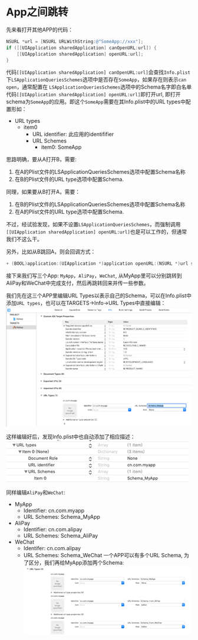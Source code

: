 # App之间跳转

先来看打开其他APP的代码：

```Objective-C
NSURL *url = [NSURL URLWithString:@"SomeApp://xxx"];
if ([[UIApplication sharedApplication] canOpenURL:url]) {
    [[UIApplication sharedApplication] openURL:url];
}
```

代码`[[UIApplication sharedApplication] canOpenURL:url]`会查找`Info.plist`下`LSApplicationQueriesSchemes`选项中是否存在`SomeApp`，如果存在则表示`can open`，通常配置在	`LSApplicationQueriesSchemes`选项中的Schema名字即白名单
代码`[[UIApplication sharedApplication] openURL:url]`即打开url, 即打开schema为`SomeApp`的应用。即这个`SomeApp`需要在其Info.plist中的URL types中配置形如：
- URL types
  - item0
    - URL identifier: 此应用的identififier
    - URL Schemes
      - item0: SomeApp

思路明确，要从A打开B，需要:
1. 在A的Plist文件的LSApplicationQueriesSchemes选项中配置Schema名称
2. 在B的Plist文件的URL type选项中配置Schema.

同理，如果要从B打开A，需要：
1. 在B的Plist文件的LSApplicationQueriesSchemes选项中配置Schema名称
2. 在A的Plist文件的URL type选项中配置Schema.

不过，经试验发现，如果不设置`LSApplicationQueriesSchemes`，而强制调用`[[UIApplication sharedApplication] openURL:url]`也是可以工作的，但通常我们不这么干。

另外，比如从B跳回A，则会回调方式：

```Objective-C
+ (BOOL)application:(UIApplication *)application openURL:(NSURL *)url sourceApplication:(NSString *)sourceApplication annotation:(id)annotation
```

接下来我们写三个App: `MyApp`，`AliPay`，`WeChat`, 从MyApp里可以分别跳转到AliPay和WeChat中完成支付，然后再跳转回来并传一些参数。

我们先在这三个APP里编辑URL Types以表示自己的Schema，可以在Info.plist中添加`URL types`，也可以在TARGETS->Info->URL Types中直接编辑：
![](images/4.png)

这样编辑好后，发现Info.plist中也自动添加了相应描述：
![](images/5.png)

同样编辑`AliPay`和`WeChat`:
- MyApp
  - Identifier: cn.com.myapp
  - URL Schemes: Schema_MyApp
- AliPay
  - Identifier: cn.com.alipay
  - URL Schemes: Schema_AliPay
- WeChat
  - Identifer: cn.com.alipay
  - URL Schemes: Schema_WeChat
一个APP可以有多个URL Schema, 为了区分，我们再给MyApp添加两个Schema:
![](images/6.png)

